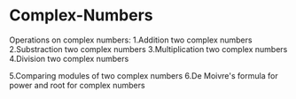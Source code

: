 # Complex-Numbers
Operations on complex numbers:
1.Addition two complex numbers
2.Substraction two complex numbers
3.Multiplication two complex numbers
4.Division two complex numbers

5.Comparing modules of two complex numbers
6.De Moivre's formula for power and root for complex numbers
